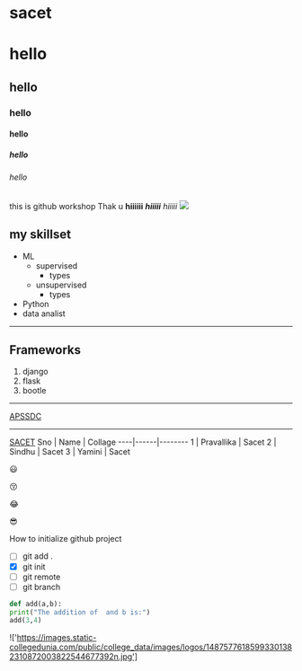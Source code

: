 # sacet
# hello
## hello
### hello
#### hello
##### hello
###### hello
this is github workshop
Thak u
**hiiiiii**
***hiiiii***
*hiiiii*
<img src='https://images.static-collegedunia.com/public/college_data/images/logos/14875776185993301382310872003822544677392n.jpg'> 

## my skillset
* ML
  - supervised
     - types
  - unsupervised
     - types
* Python
* data analist
_________
## Frameworks
1. django
2. flask
3. bootle
__________

[APSSDC](http://apssdc.in)
___________
[SACET](https://sacet.in)
Sno | Name | Collage
----|------|--------
1 | Pravallika | Sacet
2 | Sindhu | Sacet
3 | Yamini | Sacet

:smiley:

:kissing_closed_eyes:

:joy:

:sunglasses:


How to initialize github project
- [ ] git add .
- [x] git init
- [ ] git remote
- [ ] git branch

~~~~~~~~python
def add(a,b):
print("The addition of  and b is:")
add(3,4)
~~~~~~~~


!['https://images.static-collegedunia.com/public/college_data/images/logos/14875776185993301382310872003822544677392n.jpg']
